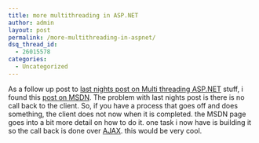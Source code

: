 ```yaml
---
title: more multithreading in ASP.NET
author: admin
layout: post
permalink: /more-multithreading-in-aspnet/
dsq_thread_id:
  - 26015578
categories:
  - Uncategorized
---
```

As a follow up post to <a class href="http://blog.lotas-smartman.net/archive/2007/02/19/multithreading-in-asp-net.aspx">last nights post on Multi threading ASP.NET</a> stuff, i found this <a class href="http://msdn.microsoft.com/msdnmag/issues/05/10/WickedCode/">post on MSDN</a>. The problem with last nights post is there is no call back to the client. So, if you have a process that goes off and does something, the client does not now when it is completed. the MSDN page goes into a bit more detail on how to do it. one task i now have is building it so the call back is done over <a class href="http://ajax.asp.net/">AJAX</a>. this would be very cool.
